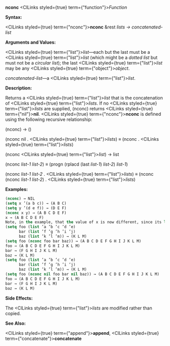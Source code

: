 **nconc** <ClLinks styled={true} term={"function"}><i>Function</i></ClLinks> 



**Syntax:** 



<ClLinks styled={true} term={"nconc"}><b>nconc</b></ClLinks> &amp;rest *lists → concatenated-list* 



**Arguments and Values:** 



<ClLinks styled={true} term={"list"}><i>list</i></ClLinks>—each but the last must be a <ClLinks styled={true} term={"list"}><i>list</i></ClLinks> (which might be a *dotted list* but must not be a *circular list*); the last <ClLinks styled={true} term={"list"}><i>list</i></ClLinks> may be any <ClLinks styled={true} term={"object"}><i>object</i></ClLinks>. 



*concatenated-list*—a <ClLinks styled={true} term={"list"}><i>list</i></ClLinks>. 



**Description:** 



Returns a <ClLinks styled={true} term={"list"}><i>list</i></ClLinks> that is the concatenation of <ClLinks styled={true} term={"list"}><i>lists</i></ClLinks>. If no <ClLinks styled={true} term={"list"}><i>lists</i></ClLinks> are supplied, (nconc) returns <ClLinks styled={true} term={"nil"}><b>nil</b></ClLinks>. <ClLinks styled={true} term={"nconc"}><b>nconc</b></ClLinks> is defined using the following recursive relationship: 



(nconc) → () 



(nconc nil . <ClLinks styled={true} term={"list"}><i>lists</i></ClLinks>) *≡* (nconc . <ClLinks styled={true} term={"list"}><i>lists</i></ClLinks>) 



(nconc <ClLinks styled={true} term={"list"}><i>list</i></ClLinks>) → list 



(nconc *list-1 list-2*) *≡* (progn (rplacd (last *list-1*) *list-2*) *list-1*) 



(nconc *list-1 list-2* . <ClLinks styled={true} term={"list"}><i>lists</i></ClLinks>) *≡* (nconc (nconc *list-1 list-2*) . <ClLinks styled={true} term={"list"}><i>lists</i></ClLinks>) 







 



 



**Examples:**
```lisp
(nconc) → NIL 
(setq x ’(a b c)) → (A B C) 
(setq y ’(d e f)) → (D E F) 
(nconc x y) → (A B C D E F) 
x → (A B C D E F) 
Note, in the example, that the value of x is now different, since its last *cons* has been **rplacd**’d to the value of y. If (nconc x y) were evaluated again, it would yield a piece of a *circular list*, whose printed representation would be (A B C D E F D E F D E F ...), repeating forever; if the **\*print-circle\*** switch were *non-nil*, it would be printed as (A B C . #1=(D E F . #1#)). 
(setq foo (list ’a ’b ’c ’d ’e) 
      bar (list ’f ’g ’h ’i ’j) 
      baz (list ’k ’l ’m)) → (K L M) 
(setq foo (nconc foo bar baz)) → (A B C D E F G H I J K L M) 
foo → (A B C D E F G H I J K L M) 
bar → (F G H I J K L M) 
baz → (K L M) 
(setq foo (list ’a ’b ’c ’d ’e) 
      bar (list ’f ’g ’h ’i ’j) 
      baz (list ’k ’l ’m)) → (K L M) 
(setq foo (nconc nil foo bar nil baz)) → (A B C D E F G H I J K L M) 
foo → (A B C D E F G H I J K L M) 
bar → (F G H I J K L M) 
baz → (K L M) 
```
**Side Effects:** 



The <ClLinks styled={true} term={"list"}><i>lists</i></ClLinks> are modified rather than copied. 



**See Also:** 



<ClLinks styled={true} term={"append"}><b>append</b></ClLinks>, <ClLinks styled={true} term={"concatenate"}><b>concatenate</b></ClLinks> 



